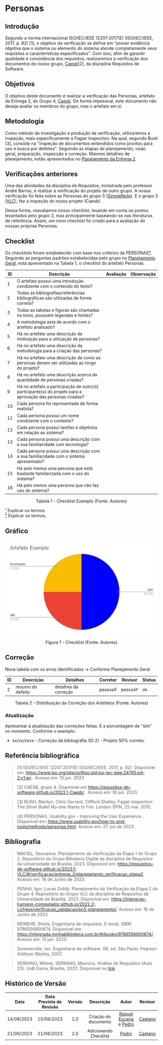 # Personas
## Introdução

Segundo a norma internacional ISO/IEC/IEEE 12207:2017(E) (ISO/IEC/IEEE, 2017, p. 82) [1], o objetivo da verificação se define em "prover evidência objetiva que o sistema ou elemento do sistema atende completamente seus requisitos e características especificados". Com isso, afim de garantir qualidade e consistência dos requisitos, realizaremos a verificação dos documentos do nosso grupo, [Caesb](https://requisitos-de-software.github.io/2023.1-Caesb/)[2], da disciplina Requisitos de Software.

## Objetivos
O objetivo deste documento é realizar a verificação das Personas, artefato da Entrega 2, do Grupo 4, [Caesb](https://requisitos-de-software.github.io/2023.1-Caesb/). De forma impessoal, este documento não deseja avaliar os membros do grupo, mas o artefato em si.

## Metodologia
Como método de investigação e produção da verificação, utilizaremos a inspeção, mais especificamente a _Fagan Inspection_. Na qual, segundo Bush [3], consiste na "inspeção de documentos entendidos como prontos para uso e busca por defeitos". Seguindo as etapas de planejamento, visão geral, preparação, inspecção e correção. Maiores detalhes de planejamento, estão apresentados no [Planejamento da Entrega 2](./0planejamento.md).

## Verificações anteriores
Uma das atividades da disciplina de Requisitos, ministrada pelo professor André Barros, é realizar a verificação do projeto de outro grupo. A nossa verificação foi feita sobre as Personas do grupo 5 ([SimpleNote]()). E o grupo 3 ([VLC](https://requisitos-de-software.github.io/2023.1-VLC/#/verificacao/entrega_2/personas)), fez a inspeção do nosso projeto (Caesb).

Dessa forma, reavaliamos nosso checklist, levando em conta os pontos levantados pelo grupo 3, mas principalmente baseando-se nas literaturas de referência. Assim, um novo checklist foi criado para a avaliação do nossas próprias Personas.

## Checklist
<!-- LIVRO BASE PARA CRIAÇÃO DAS PERGUNTAS -->
Os checklists foram estabelecido com base nos critérios da PERSONAS[⁴](). Seguindo as perguntas padrões estabelecidas pelo grupo no [Planejamento Geral](../0planejamento-geral.md), está apresentado na Tabela 1, o checklist do artefato Personas.


<!-- ADICIONAR O CHECKLIST -->

<center>

| ID | Descrição | Avaliação | Observação |
| --- | --- | --- | --- |
| 1 | O artefato possui uma introdução condizente com o conteúdo do texto? |  |  |
| 2 | Todas as bibliografias/referências bibliográficas são utilizadas de forma correta? |  |  |
| 3 | Todas as tabelas e figuras são chamadas no texto, possuem legendas e fontes? |  |  |
| 4 | A metodologia esta de acordo com o artefato analisado? |  |  |
| 5 | Há no artefato uma descrição da motivação para a utilização de personas? |  |  |
| 6 | Há no artefato uma descrição da metodologia para a criação das personas? |  |  |
| 7 | Há no artefato uma descrição de como as personas devem ser utilizadas ao longo do projeto? |  |  |
| 8 | Há no artefato uma descrição acerca da quantidade de personas criadas? |  |  |
| 9 | Há no artefato a participação de outro(s) participante(s) do projeto para a aprovação das personas criadas? |  |  |
| 10 | Cada persona foi representada de forma realista? |  |  |
| 11 | Cada persona possui um nome condizente com o contexto? |  |  |
| 12 | Cada persona possui tarefas e objetivos em relação ao sistema? |  |  |
| 13 | Cada persona possui uma descrição com a sua familiaridade com tecnologia? |  |  |
| 14 | Cada persona possui uma descrição com a sua familiaridade com o sistema apresentado? |  |  |
| 15 | Há pelo menos uma persona que está bastante familiarizada com o uso do sistema? |  |  |
| 16 | Há pelo menos uma persona que não faz uso do sistema? |  |  |

<p>Tabela 1 - Checklist Exemplo (Fonte: Autores)</p>
</center>


[¹]() Explicar os termos. <br>
[²]() Explicar os termos.


## Gráfico

<center>
<img src="../../assets/img/exemplo.png"></img>
<p>Figura 1 - Checklist (Fonte: Autores)</p>
</center>

## Correção
Nova tabela com os erros identificados -> Conforme Planejamento Geral
<center>

|ID |Descrição |Detalhes |Corretor|Revisor|Status|
|-------|------|------|---------|---|--|
| 2 | resumo do defeito | detalhes da correção | pessoaX | pessoaY |ok|

<p>Tabela 2 - Distribuição da Correção dos Artefatos (Fonte: Autores)</p>
</center>

### Atualização
Apresentar a atualização das correções feitas. E a porcentagem de "sim" no momento. Conforme o exemplo:

- xx/xx/xxxx - Correção da bibliográfia (ID 2) - Projeto 50% correto.

## Referência bibliográfica

> [1] ISO/IEC/IEEE 12207:2017(E) (ISO/IEC/IEEE, 2017, p. 82). Disponível em: https://www.iso.org/obp/ui/#iso:std:iso-iec-ieee:24765:ed-2:v1:en . Acesso em: 13 jun. 2023

> [2] CAESB, grupo 4. Disponível em https://requisitos-de-software.github.io/2023.1-Caesb/ . Acesso em: 16 jun. 2023.

> [3] BUSH, Marilyn, Chris Gerrard, Clifford Shelley. Fagan Inspection: The Silver Bullet No-one Wants to Fire. London SPIN, 25 mar. 2010.

> [4] PERSONAS. Usability.gov - Improving the User Experience . Disponível em: https://www.usability.gov/how-to-and-tools/methods/personas.html. Acesso em: 27, jun de 2023.


## Bibliografia
> MACIEL, Geovanna. Planejamento da Verificação da Etapa 1 do Grupo 2. Repositório do Grupo Bilheteria Digital da disciplina de Requisitos da Universidade de Brasília, 2023. Disponível em: <https://requisitos-de-software.github.io/2023.1-VLC/#/verificacao/entrega_2/planejamento_verificacao_etapa2>. Acesso em: 16 de Junho de 2023.

> PENHA, Igor, Lucas Gobbi. Planejamento da Verificação da Etapa 2 do Grupo 4. Repositório do Grupo VLC da disciplina de Requisitos da Universidade de Brasília, 2023. Disponível em: <https://interacao-humano-computador.github.io/2022.2-Lichess/verificacao_validacao/pc5-planejamento/>. Acesso em: 16 de Junho de 2023.

> REINEHR, Sheila. Engenharia de requisitos. E-book. ISBN 9786556900674. Disponível em: <https://integrada.minhabiblioteca.com.br/#/books/9786556900674/>. Acesso em: 13 jun. 2023.

> Sommerville, Ian. Engenharia de software. 08. ed. São Paulo: Pearson Addison Wesley, 2007.

> SERRANO, Milene, SERRANO, Maurício. Análise de Requisitos (Aula 23). UnB Gama, Brasília, 2023. Disponível no [link](../assets/referencias/Requisitos%20-%20Aula%20023.pdf).

## Histórico de Versão
|    Data    | Data Prevista de Revisão | Versão |      Descrição       |                                 Autor                                  |               Revisor               |
| :--------: | :----------------------: | :----: | :------------------: | :--------------------------------------------------------------------: | :---------------------------------: |
| 14/06/2023 |        15/06/2023        |  1.0   | Criação do documento |  [Raquel Eucaria](https://github.com/raqueleucaria) e [Pedro](https://github.com/pedrobarbosaocb)| [Caetano](https://github.com/caeslucio) |
| 21/06/2023 |        21/06/2023        |  2.0   | Adicionando Checklist |  [Pedro](https://github.com/pedrobarbosaocb)| [Caetano](https://github.com/caeslucio) |